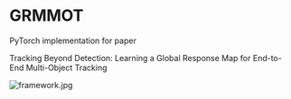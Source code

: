 # GRMMOT
PyTorch implementation for paper

Tracking Beyond Detection: Learning a Global Response Map for End-to-End Multi-Object Tracking

![framework.jpg](https://i.loli.net/2021/04/25/1eNEhCzwIHRuZAk.jpg)
